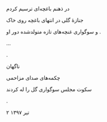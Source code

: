 <!-- 
.. title: باغچه
.. slug: baghcheh
.. date: 2018-06-23 19:12:47 UTC
.. tags: سپید
.. category: 
.. link: 
.. description: 
.. type: text
-->

در ذهنم باغچه‌ای ترسیم کردم

جنازهٔ گلی در انتهای باغچه روی خاک

و سوگواری غنچه‌های تازه متولد‌شده دور او
.

...

.

ناگهان

چکمه‌های صدای مزاحمی

سکوت مجلس سوگواری گل را له کردند

.

۲ تیر ۱۳۹۷